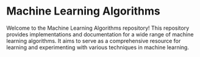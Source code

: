 # **Machine Learning Algorithms**
Welcome to the Machine Learning Algorithms repository! 
This repository provides implementations and documentation for a wide range of machine learning algorithms. It aims to serve as a comprehensive resource for learning and experimenting with various techniques in machine learning.
